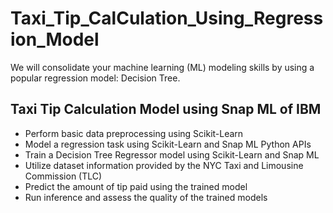 # Taxi_Tip_CalCulation_Using_Regression_Model
We will consolidate your machine learning (ML) modeling skills by using a popular regression model: Decision Tree.
## Taxi Tip Calculation Model using Snap ML of IBM
* Perform basic data preprocessing using Scikit-Learn
* Model a regression task using Scikit-Learn and Snap ML Python APIs
* Train a Decision Tree Regressor model using Scikit-Learn and Snap ML
* Utilize dataset information provided by the NYC Taxi and Limousine Commission (TLC)
* Predict the amount of tip paid using the trained model
* Run inference and assess the quality of the trained models
